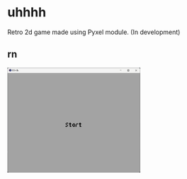 # uhhhh
Retro 2d game made using Pyxel module. (In development)

## rn
<img src=".idea/.img/winowDemo.png" alt="Image" width="300" />
